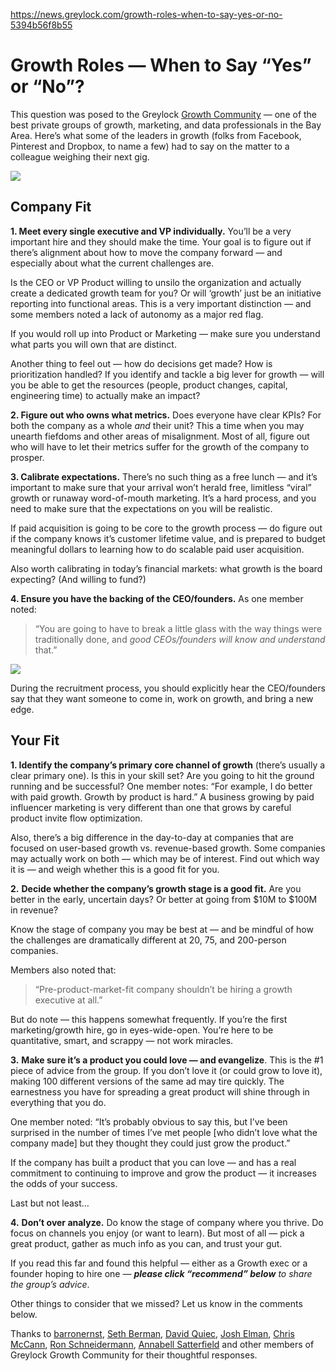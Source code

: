 https://news.greylock.com/growth-roles-when-to-say-yes-or-no-5394b56f8b55


# Growth Roles — When to Say “Yes” or “No”?

This question was posed to the Greylock  [Growth Community](http://www.greylock.com/communities/#growth)  — one of the best private groups of growth, marketing, and data professionals in the Bay Area. Here’s what some of the leaders in growth (folks from Facebook, Pinterest and Dropbox, to name a few) had to say on the matter to a colleague weighing their next gig.

![](https://miro.medium.com/v2/resize:fit:1400/1*xQMsJbprH37LQzWe37rEhQ.jpeg)

## Company Fit

**1. Meet every single executive and VP individually.**  You’ll be a very important hire and they should make the time. Your goal is to figure out if there’s alignment about how to move the company forward — and especially about what the current challenges are.  
  
Is the CEO or VP Product willing to unsilo the organization and actually create a dedicated growth team for you? Or will ‘growth’ just be an initiative reporting into functional areas. This is a very important distinction — and some members noted a lack of autonomy as a major red flag.  
  
If you would roll up into Product or Marketing — make sure you understand what parts you will own that are distinct.  
  
Another thing to feel out — how do decisions get made? How is prioritization handled? If you identify and tackle a big lever for growth — will you be able to get the resources (people, product changes, capital, engineering time) to actually make an impact?

**2. Figure out who owns what metrics.** Does everyone have clear KPIs? For both the company as a whole  _and_  their unit? This a time when you may unearth fiefdoms and other areas of misalignment. Most of all, figure out who will have to let their metrics suffer for the growth of the company to prosper.

**3. Calibrate expectations.** There’s no such thing as a free lunch — and it’s important to make sure that your arrival won’t herald free, limitless “viral” growth or runaway word-of-mouth marketing. It’s a hard process, and you need to make sure that the expectations on you will be realistic.  
  
If paid acquisition is going to be core to the growth process — do figure out if the company knows it’s customer lifetime value, and is prepared to budget meaningful dollars to learning how to do scalable paid user acquisition.  
  
Also worth calibrating in today’s financial markets: what growth is the board expecting? (And willing to fund?)

**4. Ensure you have the backing of the CEO/founders.**  As one member noted:

> “You are going to have to break a little glass with the way things were traditionally done, and  _good CEOs/founders will know and understand_  that.”

![](https://miro.medium.com/v2/resize:fit:1400/1*mjbI8grrqyRfTSI2P4Ujtg.jpeg)

During the recruitment process, you should explicitly hear the CEO/founders say that they want someone to come in, work on growth, and bring a new edge.

## Your Fit

**1. Identify the company’s primary core channel of growth** (there’s usually a clear primary one).  Is this in your skill set? Are you going to hit the ground running and be successful? One member notes: “For example, I do better with paid growth. Growth by product is hard.” A business growing by paid influencer marketing is very different than one that grows by careful product invite flow optimization.  
  
Also, there’s a big difference in the day-to-day at companies that are focused on user-based growth vs. revenue-based growth. Some companies may actually work on both — which may be of interest. Find out which way it is — and weigh whether this is a good fit for you.  
  
**2.**  **Decide whether the company’s growth stage is a good fit.** Are you better in the early, uncertain days? Or better at going from $10M to $100M in revenue?

Know the stage of company you may be best at — and be mindful of how the challenges are dramatically different at 20, 75, and 200-person companies.

Members also noted that:

> “Pre-product-market-fit company shouldn’t be hiring a growth executive at all.”

But do note — this happens somewhat frequently. If you’re the first marketing/growth hire, go in eyes-wide-open. You’re here to be quantitative, smart, and scrappy — not work miracles.  
  
**3.**  **Make sure it’s a product you could love — and evangelize**. This is the #1 piece of advice from the group. If you don’t love it (or could grow to love it), making 100 different versions of the same ad may tire quickly. The earnestness you have for spreading a great product will shine through in everything that you do.  
  
One member noted: “It’s probably obvious to say this, but I’ve been surprised in the number of times I’ve met people [who didn’t love what the company made] but they thought they could just grow the product.”  
  
If the company has built a product that you can love — and has a real commitment to continuing to improve and grow the product — it increases the odds of your success.

Last but not least…

**4.**  **Don’t over analyze.** Do know the stage of company where you thrive. Do focus on channels you enjoy (or want to learn). But most of all — pick a great product, gather as much info as you can, and trust your gut.

If you read this far and found this helpful — either as a Growth exec or a founder hoping to hire one —  **_please click “recommend” below_** _to share the group’s advice_.  
  
Other things to consider that we missed? Let us know in the comments below.

Thanks to [barronernst](https://medium.com/u/286d6983962c?source=post_page-----5394b56f8b55--------------------------------), [Seth Berman](https://medium.com/u/3da235acbb62?source=post_page-----5394b56f8b55--------------------------------), [David Quiec](https://medium.com/u/9d9b48648595?source=post_page-----5394b56f8b55--------------------------------), [Josh Elman](https://medium.com/u/3fca1ea3f7bf?source=post_page-----5394b56f8b55--------------------------------), [Chris McCann](https://medium.com/u/29c0a008692a?source=post_page-----5394b56f8b55--------------------------------), [Ron Schneidermann](https://medium.com/u/347a7782cddb?source=post_page-----5394b56f8b55--------------------------------), [Annabell Satterfield](https://medium.com/u/36ab5a871439?source=post_page-----5394b56f8b55--------------------------------) and other members of Greylock Growth Community for their thoughtful responses.